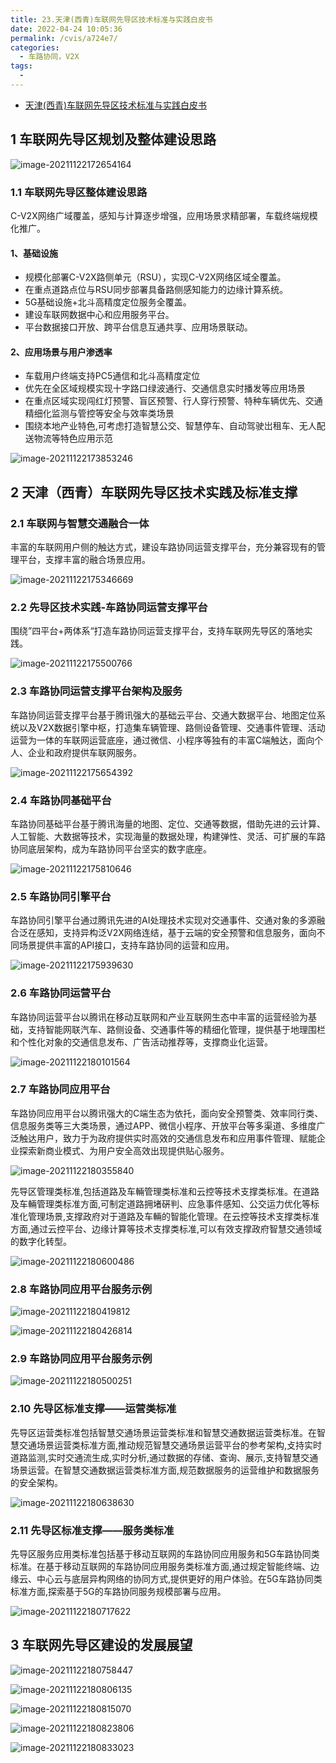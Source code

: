 ```yaml
---
title: 23.天津(西青)车联网先导区技术标准与实践白皮书
date: 2022-04-24 10:05:36
permalink: /cvis/a724e7/
categories:
  - 车路协同，V2X
tags:
  - 
---
```


- [天津(西青)车联网先导区技术标准与实践白皮书](https://www.doc88.com/p-99739057108730.html?r=1)

## 1 车联网先导区规划及整体建设思路

![image-20211122172654164](https://gitee.com/er-huomeng/l-img/raw/master/image-20211122172654164.png)

### 1.1 车联网先导区整体建设思路

C-V2X网络广域覆盖，感知与计算逐步增强，应用场景求精部署，车载终端规模化推广。

#### 1、基础设施

- 规模化部署C-V2X路侧单元（RSU），实现C-V2X网络区域全覆盖。
- 在重点道路点位与RSU同步部署具备路侧感知能力的边缘计算系统。
- 5G基础设施+北斗高精度定位服务全覆盖。
- 建设车联网数据中心和应用服务平台。
- 平台数据接口开放、跨平台信息互通共享、应用场景联动。

#### 2、应用场景与用户渗透率

- 车载用户终端支持PC5通信和北斗高精度定位
- 优先在全区域规模实现十字路口绿波通行、交通信息实时播发等应用场景
- 在重点区域实现闯红灯预警、盲区预警、行人穿行预警、特种车辆优先、交通精细化监测与管控等安全与效率类场景
- 围绕本地产业特色,可考虑打造智慧公交、智慧停车、自动驾驶岀租车、无人配送物流等特色应用示范

![image-20211122173853246](https://gitee.com/er-huomeng/l-img/raw/master/image-20211122173853246.png)

## 2 天津（西青）车联网先导区技术实践及标准支撑

### 2.1 车联网与智慧交通融合一体

丰富的车联网用户侧的触达方式，建设车路协同运营支撑平台，充分兼容现有的管理平台，支撑丰富的融合场景应用。

![image-20211122175346669](https://gitee.com/er-huomeng/l-img/raw/master/image-20211122175346669.png)

### 2.2 先导区技术实践-车路协同运营支撑平台

围绕”四平台+两体系“打造车路协同运营支撑平台，支持车联网先导区的落地实践。

![image-20211122175500766](https://gitee.com/er-huomeng/l-img/raw/master/image-20211122175500766.png)

### 2.3 车路协同运营支撑平台架构及服务

车路协同运营支撑平台基于腾讯强大的基础云平台、交通大数据平台、地图定位系统以及V2X数据引擎中枢，打造集车辆管理、路侧设备管理、交通事件管理、活动运营为一体的车联网运营底座，通过微信、小程序等独有的丰富C端触达，面向个人、企业和政府提供车联网服务。

![image-20211122175654392](https://gitee.com/er-huomeng/l-img/raw/master/image-20211122175654392.png)

### 2.4 车路协同基础平台

车路协同基础平台基于腾讯海量的地图、定位、交通等数据，借助先进的云计算、人工智能、大数据等技术，实现海量的数据处理，构建弹性、灵活、可扩展的车路协同底层架构，成为车路协同平台坚实的数字底座。

![image-20211122175810646](https://gitee.com/er-huomeng/l-img/raw/master/image-20211122175810646.png)

### 2.5 车路协同引擎平台

车路协同引擎平台通过腾讯先进的AI处理技术实现对交通事件、交通对象的多源融合泛在感知，支持异构泛V2X网络连结，基于云端的安全预警和信息服务，面向不同场景提供丰富的API接口，支持车路协同的运营和应用。

![image-20211122175939630](https://gitee.com/er-huomeng/l-img/raw/master/image-20211122175939630.png)

### 2.6 车路协同运营平台

车路协同运营平台以腾讯在移动互联网和产业互联网生态中丰富的运营经验为基础，支持智能网联汽车、路侧设备、交通事件等的精细化管理，提供基于地理围栏和个性化对象的交通信息发布、广告活动推荐等，支撑商业化运营。

![image-20211122180101564](https://gitee.com/er-huomeng/l-img/raw/master/image-20211122180101564.png)

### 2.7 车路协同应用平台

车路协同应用平台以腾讯强大的C端生态为依托，面向安全预警类、效率同行类、信息服务类等三大类场景，通过APP、微信小程序、开放平台等多渠道、多维度广泛触达用户，致力于为政府提供实时高效的交通信息发布和应用事件管理、赋能企业探索新商业模式、为用户安全高效出现提供贴心服务。

![image-20211122180355840](https://gitee.com/er-huomeng/l-img/raw/master/image-20211122180355840.png)

先导区管理类标准,包括道路及车輛管理类标准和云控等技术支撑类标准。在道路及车輛管理类标准方面,可制定道路拥堵硏判、应急事件感知、公交运力优化等标准化管理场景,支撑政府对于道路及车輛的智能化管理。在云控等技术支撑类标准方面,通过云控平台、边缘计算等技术支撑类标准,可以有效支撑政府智慧交通领域的数字化转型。

![image-20211122180600486](https://gitee.com/er-huomeng/l-img/raw/master/image-20211122180600486.png)

### 2.8 车路协同应用平台服务示例

![image-20211122180419812](https://gitee.com/er-huomeng/l-img/raw/master/image-20211122180419812.png)

![image-20211122180426814](https://gitee.com/er-huomeng/l-img/raw/master/image-20211122180426814.png)

### 2.9 车路协同应用平台服务示例

![image-20211122180500251](https://gitee.com/er-huomeng/l-img/raw/master/image-20211122180500251.png)

### 2.10 先导区标准支撑——运营类标准

先导区运营类标准包括智慧交通场景运营类标准和智慧交通数据运营类标准。在智慧交通场景运营类标准方面,推动规范智慧交通场景运营平台的参考架构,攴持实时道路监测,实时交通流生成,实时分析,通过数据的存储、查询、展示,支持智慧交通场景运营。在智慧交通数据运营类标准方面,规范数据服务的运营维护和数据服务的安全架构。

![image-20211122180638630](https://gitee.com/er-huomeng/l-img/raw/master/image-20211122180638630.png)

### 2.11 先导区标准支撑——服务类标准

先导区服务应用类标准包括基于移动互联网的车路协同应用服务和5G车路协同类标准。在基于移动互联网的车路协同应用服务类标准方面,通过规定智能终端、边缘云、中心云与底层异构网络的协同方式,提供更好的用户体验。在5G车路协同类标准方面,探索基于5G的车路协同服务规模部署与应用。

![image-20211122180717622](https://gitee.com/er-huomeng/l-img/raw/master/image-20211122180717622.png)

## 3 车联网先导区建设的发展展望

![image-20211122180758447](https://gitee.com/er-huomeng/l-img/raw/master/image-20211122180758447.png)

![image-20211122180806135](https://gitee.com/er-huomeng/l-img/raw/master/image-20211122180806135.png)

![image-20211122180815070](https://gitee.com/er-huomeng/l-img/raw/master/image-20211122180815070.png)

![image-20211122180823806](https://gitee.com/er-huomeng/l-img/raw/master/image-20211122180823806.png)

![image-20211122180833023](https://gitee.com/er-huomeng/l-img/raw/master/image-20211122180833023.png)